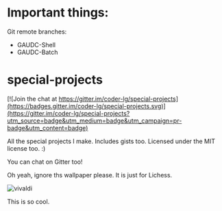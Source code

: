 # Important things:

Git remote branches:

- GAUDC-Shell
- GAUDC-Batch

# special-projects

[![Join the chat at https://gitter.im/coder-lg/special-projects](https://badges.gitter.im/coder-lg/special-projects.svg)](https://gitter.im/coder-lg/special-projects?utm_source=badge&utm_medium=badge&utm_campaign=pr-badge&utm_content=badge)

All the special projects I make. Includes gists too. Licensed under the MIT license too. :)

You can chat on Gitter too!

Oh yeah, ignore ths wallpaper please. It is just for Lichess.

![vivaldi](https://user-images.githubusercontent.com/76845820/128591004-97c53f53-7afe-46e0-b1d6-0e18b3142492.jpg)

This is so cool.
